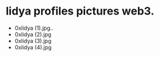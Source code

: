 # lidya profiles pictures web3.
- 0xlidya (1).jpg..
- 0xlidya (2).jpg
- 0xlidya (3).jpg
- 0xlidya (4).jpg
